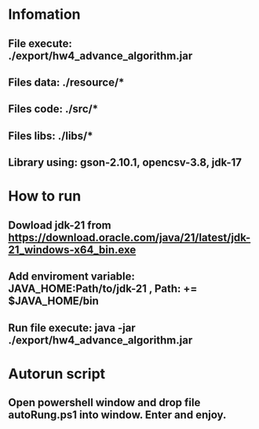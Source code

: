 # Infomation
## File execute: ./export/hw4_advance_algorithm.jar

## Files data: ./resource/*

## Files code: ./src/*

## Files libs: ./libs/*

## Library using: gson-2.10.1, opencsv-3.8, jdk-17

# How to run

## Dowload jdk-21 from  https://download.oracle.com/java/21/latest/jdk-21_windows-x64_bin.exe

## Add enviroment variable: JAVA_HOME:Path/to/jdk-21 , Path: += $JAVA_HOME/bin

## Run file execute: java -jar ./export/hw4_advance_algorithm.jar

# Autorun script

## Open powershell window and drop file autoRung.ps1 into window. Enter and enjoy.

